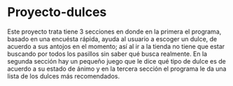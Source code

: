 # Proyecto-dulces

Este proyecto trata tiene 3 secciones en donde en la primera el programa, basado en una encuésta rápida, ayuda al usuario a escoger un dulce, de acuerdo a sus antojos en el momento; así al ir a la tienda no tiene que estar buscando por todos los pasillos sin saber qué busca realmente. En la segunda sección hay un pequeño juego que le dice qué tipo de dulce es de acuerdo a su estado de ánimo y en la tercera sección el programa le da una lista de los dulces más recomendados. 
